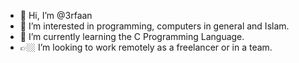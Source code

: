- 👋 Hi, I’m @3rfaan
- 👀 I’m interested in programming, computers in general and Islam.
- 🌱 I’m currently learning the C Programming Language.
- 👉🏼 I’m looking to work remotely as a freelancer or in a team.

<!---
3rfaan/3rfaan is a ✨ special ✨ repository because its `README.md` (this file) appears on your GitHub profile.
You can click the Preview link to take a look at your changes.
--->
